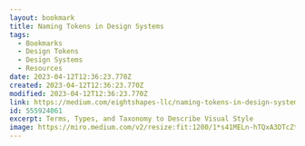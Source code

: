 ```yaml
---
layout: bookmark
title: Naming Tokens in Design Systems
tags:
  - Bookmarks
  - Design Tokens
  - Design Systems
  - Resources
date: 2023-04-12T12:36:23.770Z
created: 2023-04-12T12:36:23.770Z
modified: 2023-04-12T12:36:23.770Z
link: https://medium.com/eightshapes-llc/naming-tokens-in-design-systems-9e86c7444676
id: 555924061
excerpt: Terms, Types, and Taxonomy to Describe Visual Style
image: https://miro.medium.com/v2/resize:fit:1200/1*s41MELn-hTQxA3DTcZtNHg.png
---
```

